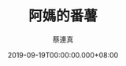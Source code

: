 ---
issue: 344
title: 阿媽的番薯
author: 蔡連真
date: 2019-09-19T00:00:00.000+08:00
topic: 生活
difficulty: 1
wikidata: Q98095790
wikidata_link: https://www.wikidata.org/wiki/Q98095790
author_wikidata_link: https://www.wikidata.org/wiki/Q98096362
author_wikidata: Q98096362
---